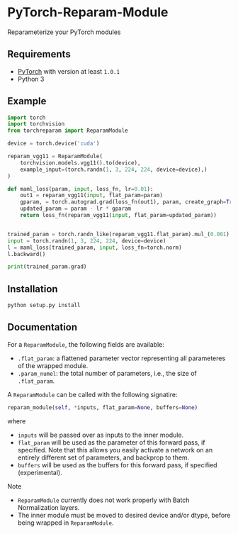 # PyTorch-Reparam-Module
Reparameterize your PyTorch modules

## Requirements

+ [PyTorch](https://pytorch.org) with version at least `1.0.1`
+ Python 3

## Example

```py
import torch
import torchvision
from torchreparam import ReparamModule

device = torch.device('cuda')

reparam_vgg11 = ReparamModule(
    torchvision.models.vgg11().to(device),
    example_input=(torch.randn(1, 3, 224, 224, device=device),)
)

def maml_loss(param, input, loss_fn, lr=0.01):
    out1 = reparam_vgg11(input, flat_param=param)
    gparam, = torch.autograd.grad(loss_fn(out1), param, create_graph=True)
    updated_param = param - lr * gparam
    return loss_fn(reparam_vgg11(input, flat_param=updated_param))


trained_param = torch.randn_like(reparam_vgg11.flat_param).mul_(0.001).requires_grad_()
input = torch.randn(1, 3, 224, 224, device=device)
l = maml_loss(trained_param, input, loss_fn=torch.norm)
l.backward()

print(trained_param.grad)
```

## Installation

```sh
python setup.py install
```

## Documentation

For a `ReparamModule`, the following fields are available:

+ `.flat_param`: a flattened parameter vector representing all parameteres of the wrapped module.
+ `.param_numel`: the total number of parameters, i.e., the size of `.flat_param`.

A `ReparamModule` can be called with the following signatire:

```py
reparam_module(self, *inputs, flat_param=None, buffers=None)
```

where
+ `inputs` will be passed over as inputs to the inner module.
+ `flat_param` will be used as the parameter of this forward pass, if specified. Note that this allows you easily activate a network on an entirely different set of parameters, and backprop to them.
+ `buffers` will be used as the buffers for this forward pass, if specified (experimental).

Note
+ `ReparamModule` currently does not work properly with Batch Normalization layers.
+ The inner module must be moved to desired device and/or dtype, before being wrapped in `ReparamModule`.
